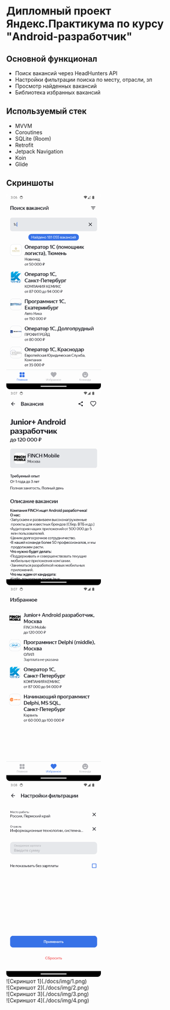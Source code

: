# Дипломный проект Яндекс.Практикума по курсу "Android-разработчик"

## Основной функционал

- Поиск вакансий через HeadHunters API
- Настройки фильтрации поиска по месту, отрасли, зп
- Просмотр найденных вакансий
- Библиотека избранных вакансий


## Используемый стек

- MVVM
- Coroutines
- SQLite (Room)
- Retrofit
- Jetpack Navigation
- Koin
- Glide


## Скриншоты

<img src="./docs/img/1.png" width=50% height=50%>
<img src="./docs/img/2.png" width=50% height=50%>
<img src="./docs/img/3.png" width=50% height=50%>
<img src="./docs/img/4.png" width=50% height=50%>

<div style="width: 50%; height: 50%">
![Скриншот 1](./docs/img/1.png)
</div>

<div style="width: 50%; height: 50%">
![Скриншот 2](./docs/img/2.png)
</div>

<div style="width: 50%; height: 50%">
![Скриншот 3](./docs/img/3.png)
</div>

<div style="width: 50%; height: 50%">
![Скриншот 4](./docs/img/4.png)
</div>
